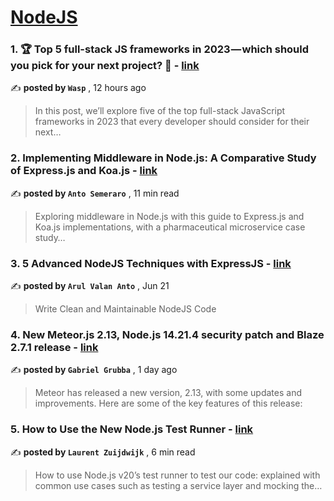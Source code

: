 
<h1><a href=https://medium.com/tag/nodejs/recommended target="_blank" rel="noopener noreferrer">NodeJS</a></h1>
<h3>1. 🏆 Top 5 full-stack JS frameworks in 2023 — which should you pick for your next project? 🤔 - <a href=https://medium.com/@WaspLang/top-5-full-stack-js-frameworks-in-2023-which-should-you-pick-for-your-next-project-c37fcdcda5be?source=tag_recommended_feed---------0-84----------nodejs----------aa12d514_8cc5_4d29_a941_b02b7823cd5c------- target="_blank" rel="noopener noreferrer">link</a></h3>

✍️ **posted by `Wasp`** <date> , 12 hours ago</date>

<blockquote>In this post, we’ll explore five of the top full-stack JavaScript frameworks in 2023 that every developer should consider for their next…</blockquote>

<h3>2. Implementing Middleware in Node.js: A Comparative Study of Express.js and Koa.js - <a href=https://medium.com/bitsrc/implementing-middleware-in-node-js-a-comparative-study-of-express-js-and-koa-js-a93f2ebd867c?source=tag_recommended_feed---------1-107----------nodejs----------aa12d514_8cc5_4d29_a941_b02b7823cd5c------- target="_blank" rel="noopener noreferrer">link</a></h3>

✍️ **posted by `Anto Semeraro`** <date> , 11 min read</date>

<blockquote>Exploring middleware in Node.js with this guide to Express.js and Koa.js implementations, with a pharmaceutical microservice case study…</blockquote>

<h3>3. 5 Advanced NodeJS Techniques with ExpressJS - <a href=https://medium.com/@arulvalananto/5-advanced-nodejs-techniques-6ac0b7b024a8?source=tag_recommended_feed---------2-85----------nodejs----------aa12d514_8cc5_4d29_a941_b02b7823cd5c------- target="_blank" rel="noopener noreferrer">link</a></h3>

✍️ **posted by `Arul Valan Anto`** <date> , Jun 21</date>

<blockquote>Write Clean and Maintainable NodeJS Code</blockquote>

<h3>4. New Meteor.js 2.13, Node.js 14.21.4 security patch and Blaze 2.7.1 release - <a href=https://medium.com/official-meteor-blog/new-meteor-js-2-13-node-js-14-21-4-security-patch-and-blaze-2-7-1-release-60134947e4c?source=tag_recommended_feed---------3-84----------nodejs----------aa12d514_8cc5_4d29_a941_b02b7823cd5c------- target="_blank" rel="noopener noreferrer">link</a></h3>

✍️ **posted by `Gabriel Grubba`** <date> , 1 day ago</date>

<blockquote>Meteor has released a new version, 2.13, with some updates and improvements. Here are some of the key features of this release:</blockquote>

<h3>5. How to Use the New Node.js Test Runner - <a href=https://medium.com/bitsrc/how-to-use-the-new-node-js-test-runner-3a347289732?source=tag_recommended_feed---------4-107----------nodejs----------aa12d514_8cc5_4d29_a941_b02b7823cd5c------- target="_blank" rel="noopener noreferrer">link</a></h3>

✍️ **posted by `Laurent Zuijdwijk`** <date> , 6 min read</date>

<blockquote>How to use Node.js v20’s test runner to test our code: explained with common use cases such as testing a service layer and mocking the…</blockquote>

